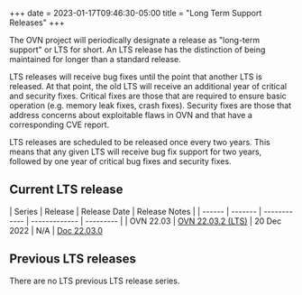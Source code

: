 +++
date = 2023-01-17T09:46:30-05:00
title = "Long Term Support Releases"
+++

The OVN project will periodically designate a release as "long-term support" or
LTS for short. An LTS release has the distinction of being maintained for
longer than a standard release.

LTS releases will receive bug fixes until the point that another LTS is
released. At that point, the old LTS will receive an additional year of
critical and security fixes. Critical fixes are those that are required to
ensure basic operation (e.g. memory leak fixes, crash fixes). Security fixes
are those that address concerns about exploitable flaws in OVN and that have a
corresponding CVE report.

LTS releases are scheduled to be released once every two years. This means
that any given LTS will receive bug fix support for two years, followed by
one year of critical bug fixes and security fixes.

## Current LTS release

| Series | Release | Release Date | Release Notes |
| ------ | ------- | ------------ | ------------- | --------- |
| OVN 22.03 | [OVN 22.03.2 (LTS)](https://github.com/ovn-org/ovn/releases/tag/v22.03.2) | 20 Dec 2022 | N/A | [Doc 22.03.0](https://www.ovn.org/support/dist-docs-branch-22.03/)

## Previous LTS releases

There are no LTS previous LTS release series.
